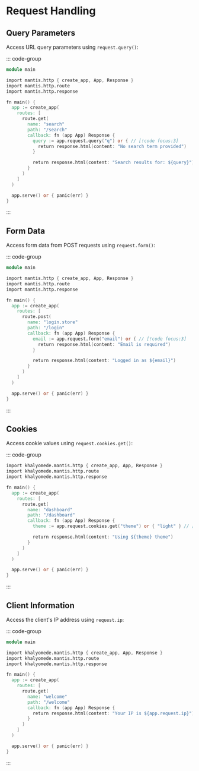 # Request Handling

## Query Parameters

Access URL query parameters using `request.query()`:

::: code-group

```v [main.v]
module main

import mantis.http { create_app, App, Response }
import mantis.http.route
import mantis.http.response

fn main() {
  app := create_app(
    routes: [
      route.get(
        name: "search"
        path: "/search"
        callback: fn (app App) Response {
          query := app.request.query("q") or { // [!code focus:3]
            return response.html(content: "No search term provided")
          }

          return response.html(content: "Search results for: ${query}")
        }
      )
    ]
  )

  app.serve() or { panic(err) }
}
```

:::

## Form Data

Access form data from POST requests using `request.form()`:

::: code-group

```v [main.v]
module main

import mantis.http { create_app, App, Response }
import mantis.http.route
import mantis.http.response

fn main() {
  app := create_app(
    routes: [
      route.post(
        name: "login.store"
        path: "/login"
        callback: fn (app App) Response {
          email := app.request.form("email") or { // [!code focus:3]
            return response.html(content: "Email is required")
          }

          return response.html(content: "Logged in as ${email}")
        }
      )
    ]
  )

  app.serve() or { panic(err) }
}
```

:::

## Cookies

Access cookie values using `request.cookies.get()`:

::: code-group

```v [main.v]
import khalyomede.mantis.http { create_app, App, Response }
import khalyomede.mantis.http.route
import khalyomede.mantis.http.response

fn main() {
  app := create_app(
    routes: [
      route.get(
        name: "dashboard"
        path: "/dashboard"
        callback: fn (app App) Response {
          theme := app.request.cookies.get("theme") or { "light" } // [!code focus]

          return response.html(content: "Using ${theme} theme")
        }
      )
    ]
  )

  app.serve() or { panic(err) }
}
```

:::

## Client Information

Access the client's IP address using `request.ip`:

::: code-group

```v [main.v]
module main

import khalyomede.mantis.http { create_app, App, Response }
import khalyomede.mantis.http.route
import khalyomede.mantis.http.response

fn main() {
  app := create_app(
    routes: [
      route.get(
        name: "welcome"
        path: "/welcome"
        callback: fn (app App) Response {
          return response.html(content: "Your IP is ${app.request.ip}") // [!code focus]
        }
      )
    ]
  )

  app.serve() or { panic(err) }
}
```

:::
